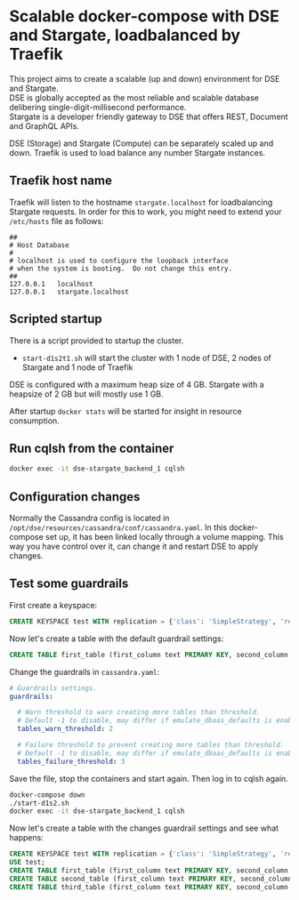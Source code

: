 # Scalable docker-compose with DSE and Stargate, loadbalanced by Traefik
This project aims to create a scalable (up and down) environment for DSE and Stargate.  
DSE is globally accepted as the most reliable and scalable database delibering single-digit-millisecond performance.  
Stargate is a developer friendly gateway to DSE that offers REST, Document and GraphQL APIs.

DSE (Storage) and Stargate (Compute) can be separately scaled up and down. Traefik is used to load balance any number Stargate instances.

## Traefik host name
Traefik will listen to the hostname `stargate.localhost` for loadbalancing Stargate requests. In order for this to work, you might need to extend your `/etc/hosts` file as follows:
```
##
# Host Database
#
# localhost is used to configure the loopback interface
# when the system is booting.  Do not change this entry.
##
127.0.0.1	localhost
127.0.0.1	stargate.localhost
```

## Scripted startup
There is a script provided to startup the cluster.
- `start-d1s2t1.sh` will start the cluster with 1 node of DSE, 2 nodes of Stargate and 1 node of Traefik

DSE is configured with a maximum heap size of 4 GB. Stargate with a heapsize of 2 GB but will mostly use 1 GB.

After startup `docker stats` will be started for insight in resource consumption.

## Run cqlsh from the container
```sh
docker exec -it dse-stargate_backend_1 cqlsh
```

## Configuration changes
Normally the Cassandra config is located in `/opt/dse/resources/cassandra/conf/cassandra.yaml`. In this docker-compose set up, it has been linked locally through a volume mapping. This way you have control over it, can change it and restart DSE to apply changes.

## Test some guardrails
First create a keyspace:
```sql
CREATE KEYSPACE test WITH replication = {'class': 'SimpleStrategy', 'replication_factor': 1};
```
Now let's create a table with the default guardrail settings:
```sql
CREATE TABLE first_table (first_column text PRIMARY KEY, second_column text);
```
Change the guardrails in `cassandra.yaml`:
```yaml
# Guardrails settings.
guardrails:

  # Warn threshold to warn creating more tables than threshold.
  # Default -1 to disable, may differ if emulate_dbaas_defaults is enabled
  tables_warn_threshold: 2

  # Failure threshold to prevent creating more tables than threshold.
  # Default -1 to disable, may differ if emulate_dbaas_defaults is enabled
  tables_failure_threshold: 3
```
Save the file, stop the containers and start again. Then log in to cqlsh again.
```sh
docker-compose down
./start-d1s2.sh
docker exec -it dse-stargate_backend_1 cqlsh
```
Now let's create a table with the changes guardrail settings and see what happens:
```sql
CREATE KEYSPACE test WITH replication = {'class': 'SimpleStrategy', 'replication_factor': 1};
USE test;
CREATE TABLE first_table (first_column text PRIMARY KEY, second_column text);
CREATE TABLE second_table (first_column text PRIMARY KEY, second_column text);
CREATE TABLE third_table (first_column text PRIMARY KEY, second_column text);
```